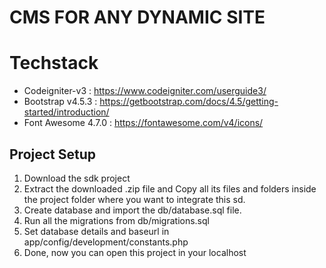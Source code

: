 # CMS FOR ANY DYNAMIC SITE

# Techstack 
- Codeigniter-v3 : https://www.codeigniter.com/userguide3/
- Bootstrap v4.5.3 :  https://getbootstrap.com/docs/4.5/getting-started/introduction/
- Font Awesome 4.7.0 : https://fontawesome.com/v4/icons/ 

## Project Setup 

1. Download the sdk project
2. Extract the downloaded .zip file and Copy all its files and folders inside the project folder where you want to integrate this sd.
3. Create database and import the db/database.sql file.
4. Run all the migrations from db/migrations.sql
5. Set database details and baseurl in app/config/development/constants.php
6. Done, now you can open this project in your localhost

